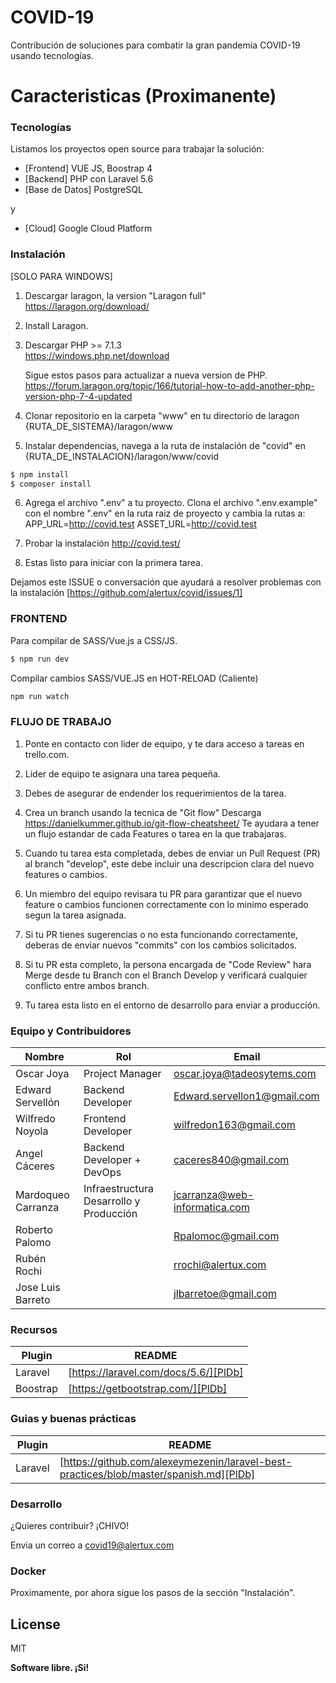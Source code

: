 # COVID-19
Contribución de soluciones para combatir la gran pandemia COVID-19 usando tecnologías.


# Caracteristicas (Proximanente)


### Tecnologías

Listamos los proyectos open source para trabajar la solución:

* [Frontend] VUE JS, Boostrap 4
* [Backend] PHP con Laravel 5.6
* [Base de Datos]  PostgreSQL

y 

* [Cloud] Google Cloud Platform

### Instalación
[SOLO PARA WINDOWS]

1. Descargar laragon, la version "Laragon full"
   https://laragon.org/download/

2. Install Laragon.

3. Descargar PHP >= 7.1.3  
	https://windows.php.net/download

	Sigue estos pasos para actualizar a nueva version de PHP.
	https://forum.laragon.org/topic/166/tutorial-how-to-add-another-php-version-php-7-4-updated

4. Clonar repositorio en la carpeta "www" en tu directorio de laragon {RUTA_DE_SISTEMA}/laragon/www

5. Instalar dependencias, navega a la ruta de instalación de "covid" en  {RUTA_DE_INSTALACION}/laragon/www/covid
 ```sh
$ npm install 
$ composer install
```  

6. Agrega el archivo ".env" a tu proyecto.
    Clona el archivo ".env.example" con el nombre ".env" en la ruta raiz de proyecto y  cambia la
   rutas a: 
	APP_URL=http://covid.test
	ASSET_URL=http://covid.test
 
7. Probar la instalación
   http://covid.test/

8. Estas listo para iniciar con la primera tarea.

Dejamos este ISSUE o conversación que ayudará a resolver problemas con la instalación [https://github.com/alertux/covid/issues/1]

### FRONTEND 

Para compilar de SASS/Vue.js a CSS/JS.

```sh
$ npm run dev
```

Compilar cambios SASS/VUE.JS en HOT-RELOAD (Caliente)

```sh
npm run watch
```

### FLUJO DE TRABAJO

1. Ponte en contacto con lider de equipo, y te dara acceso a tareas en trello.com.

2. Lider de equipo te asignara una tarea pequeña.

3. Debes de asegurar de endender los requerimientos de la tarea.

4. Crea un branch usando la tecnica de "Git flow"
   Descarga https://danielkummer.github.io/git-flow-cheatsheet/
   Te ayudara a tener un flujo estandar de cada Features o tarea en la que trabajaras.

5. Cuando tu tarea esta completada, debes de enviar un Pull Request (PR) al branch "develop",
   este debe incluir una descripcion clara del nuevo features o cambios.

6. Un miembro del equipo revisara tu PR para garantizar que el nuevo feature o cambios funcionen correctamente con lo 
   minimo esperado segun la tarea asignada.

7. Si tu PR tienes sugerencias o no esta funcionando correctamente, deberas de enviar nuevos "commits" con los cambios solicitados.

8. Si tu PR esta completo, la persona encargada de "Code Review" hara Merge desde tu Branch con el Branch Develop y verificará cualquier conflicto entre ambos branch.

10. Tu tarea esta listo en el entorno de desarrollo para enviar a producción.

### Equipo y Contribuidores

| Nombre | Rol |Email |
| ------ | ------ | ------ |
| Oscar Joya | Project Manager | oscar.joya@tadeosytems.com
| Edward Servellón |  Backend Developer | Edward.servellon1@gmail.com
| Wilfredo Noyola  | Frontend Developer  | wilfredon163@gmail.com
| Angel Cáceres | Backend Developer + DevOps  | caceres840@gmail.com
| Mardoqueo Carranza | Infraestructura Desarrollo y Producción | jcarranza@web-informatica.com
| Roberto Palomo | | Rpalomoc@gmail.com
| Rubén Rochi | | rrochi@alertux.com
| Jose Luis Barreto | | jlbarretoe@gmail.com


### Recursos

| Plugin | README |
| ------ | ------ |
| Laravel | [https://laravel.com/docs/5.6/][PlDb] |
| Boostrap | [https://getbootstrap.com/][PlDb] |

### Guias y buenas prácticas

| Plugin | README |
| ------ | ------ |
| Laravel | [https://github.com/alexeymezenin/laravel-best-practices/blob/master/spanish.md][PlDb] |


### Desarrollo

¿Quieres contribuir? ¡CHIVO!

Envia un correo a covid19@alertux.com

### Docker
Proximamente, por ahora sigue los pasos de la sección "Instalación".

License
----

MIT


**Software libre. ¡Si!**
